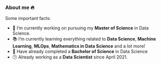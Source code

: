 ### About me 🔥

Some important facts:

- 🎯 I’m currently working on pursuing my **Master of Science** in Data Science.
- 📚 I’m currently learning everything related to **Data Science**, **Machine Learning**, **MLOps**, **Mathematics in Data Science** and a lot more!
- 🏫 Have already completed a **Bachelor of Science** in Data Science
- 🕒 Already working as a **Data Scientist** since April 2021.

